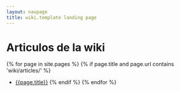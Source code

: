 ```yaml
---
layout: navpage
title: wiki.template landing page
---
```


# Articulos de la wiki
 
{% for page in site.pages %}
    {% if page.title and page.url contains 'wiki/articles/' %}
- [{{page.title}}]({{site.baseurl}}{{page.url}})
    {% endif %}
{% endfor %}

<br>